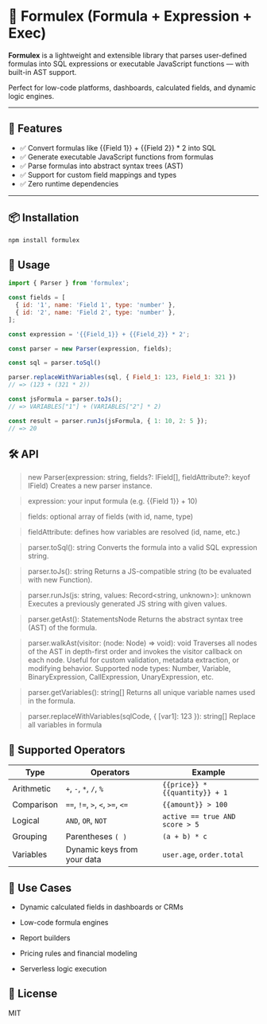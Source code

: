 # 🧠 Formulex (Formula + Expression + Exec)

**Formulex** is a lightweight and extensible library that parses user-defined formulas into SQL expressions or executable JavaScript functions — with built-in AST support.

Perfect for low-code platforms, dashboards, calculated fields, and dynamic logic engines.

---

## 🚀 Features

- ✅ Convert formulas like {{Field 1}} + {{Field 2}} * 2 into SQL
- ✅ Generate executable JavaScript functions from formulas
- ✅ Parse formulas into abstract syntax trees (AST)
- ✅ Support for custom field mappings and types
- ✅ Zero runtime dependencies

---

## 📦 Installation

```bash
npm install formulex
```

## 📗 Usage
```js
import { Parser } from 'formulex';

const fields = [
  { id: '1', name: 'Field 1', type: 'number' },
  { id: '2', name: 'Field 2', type: 'number' },
];

const expression = '{{Field_1}} + {{Field_2}} * 2';

const parser = new Parser(expression, fields);

const sql = parser.toSql()

parser.replaceWithVariables(sql, { Field_1: 123, Field_1: 321 })
// => (123 + (321 * 2))

const jsFormula = parser.toJs();
// => VARIABLES["1"] + (VARIABLES["2"] * 2)

const result = parser.runJs(jsFormula, { 1: 10, 2: 5 });
// => 20

```

## 🛠 API

> new Parser(expression: string, fields?: IField[], fieldAttribute?: keyof IField)
Creates a new parser instance.

> expression: your input formula (e.g. {{Field 1}} + 10)

> fields: optional array of fields (with id, name, type)

> fieldAttribute: defines how variables are resolved (id, name, etc.)

> parser.toSql(): string
Converts the formula into a valid SQL expression string.

> parser.toJs(): string
Returns a JS-compatible string (to be evaluated with new Function).

> parser.runJs(js: string, values: Record<string, unknown>): unknown
Executes a previously generated JS string with given values.

> parser.getAst(): StatementsNode
Returns the abstract syntax tree (AST) of the formula.

> parser.walkAst(visitor: (node: Node) => void): void
Traverses all nodes of the AST in depth-first order and invokes the visitor callback on each node.
Useful for custom validation, metadata extraction, or modifying behavior.
Supported node types: Number, Variable, BinaryExpression, CallExpression, UnaryExpression, etc.

> parser.getVariables(): string[]
Returns all unique variable names used in the formula.

> parser.replaceWithVariables(sqlCode, { [var1]: 123 }): string[]
Replace all variables in formula

## 🧮 Supported Operators

| Type         | Operators                          | Example                        |
|--------------|------------------------------------|--------------------------------|
| Arithmetic   | `+`, `-`, `*`, `/`, `%`            | `{{price}} * {{quantity}} + 1`      |
| Comparison   | `==`, `!=`, `>`, `<`, `>=`, `<=`   | `{{amount}} > 100`                |
| Logical      | `AND`, `OR`, `NOT`                 | `active == true AND score > 5`|
| Grouping     | Parentheses `( )`                  | `(a + b) * c`                  |
| Variables    | Dynamic keys from your data        | `user.age`, `order.total`     |


## 🧩 Use Cases

- Dynamic calculated fields in dashboards or CRMs

- Low-code formula engines

- Report builders

- Pricing rules and financial modeling

- Serverless logic execution

## 📄 License
MIT